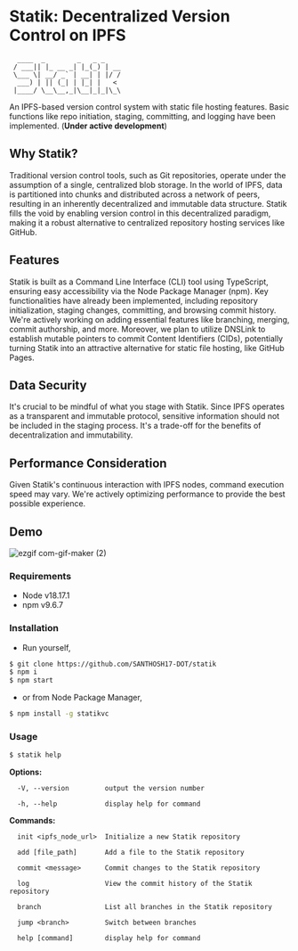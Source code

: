 # Statik: Decentralized Version Control on IPFS
```
  ____  _        _   _ _    
 / ___|| |_ __ _| |_(_) | __
 \___ \| __/ _` | __| | |/ /
  ___) | || (_| | |_| |   < 
 |____/ \__\__,_|\__|_|_|\_\

 ```

An IPFS-based version control system with static file hosting features. Basic functions like repo initiation, staging, committing, and logging have been implemented. (**Under active development**)


## Why Statik?
Traditional version control tools, such as Git repositories, operate under the assumption of a single, centralized blob storage. In the world of IPFS, data is partitioned into chunks and distributed across a network of peers, resulting in an inherently decentralized and immutable data structure. Statik fills the void by enabling version control in this decentralized paradigm, making it a robust alternative to centralized repository hosting services like GitHub.

## Features
Statik is built as a Command Line Interface (CLI) tool using TypeScript, ensuring easy accessibility via the Node Package Manager (npm). Key functionalities have already been implemented, including repository initialization, staging changes, committing, and browsing commit history. We're actively working on adding essential features like branching, merging, commit authorship, and more. Moreover, we plan to utilize DNSLink to establish mutable pointers to commit Content Identifiers (CIDs), potentially turning Statik into an attractive alternative for static file hosting, like GitHub Pages.

## Data Security
It's crucial to be mindful of what you stage with Statik. Since IPFS operates as a transparent and immutable protocol, sensitive information should not be included in the staging process. It's a trade-off for the benefits of decentralization and immutability.

## Performance Consideration
Given Statik's continuous interaction with IPFS nodes, command execution speed may vary. We're actively optimizing performance to provide the best possible experience.

## Demo
![ezgif com-gif-maker (2)](https://github.com/SANTHOSH17-DOT/statik/assets/74037707/ed92b139-5882-494e-8303-acc1e0785dd1)

### Requirements
- Node v18.17.1
- npm v9.6.7

### Installation
- Run yourself,
```bash
$ git clone https://github.com/SANTHOSH17-DOT/statik
$ npm i
$ npm start
```
- or from Node Package Manager,
```bash
$ npm install -g statikvc
```

### Usage
```bash
$ statik help
```
**Options:**
```
  -V, --version         output the version number

  -h, --help            display help for command
```
**Commands:**
```
  init <ipfs_node_url>  Initialize a new Statik repository

  add [file_path]       Add a file to the Statik repository

  commit <message>      Commit changes to the Statik repository

  log                   View the commit history of the Statik repository

  branch                List all branches in the Statik repository
  
  jump <branch>         Switch between branches
  
  help [command]        display help for command
```
